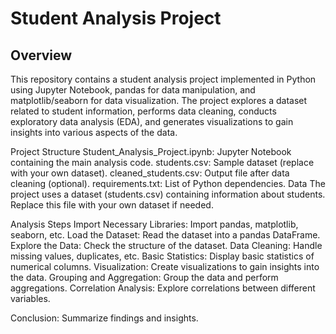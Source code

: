 # Student Analysis Project
## Overview

This repository contains a student analysis project implemented in Python using Jupyter Notebook, pandas for data manipulation, and matplotlib/seaborn for data visualization. The project explores a dataset related to student information, performs data cleaning, conducts exploratory data analysis (EDA), and generates visualizations to gain insights into various aspects of the data.

Project Structure
Student_Analysis_Project.ipynb: Jupyter Notebook containing the main analysis code.
students.csv: Sample dataset (replace with your own dataset).
cleaned_students.csv: Output file after data cleaning (optional).
requirements.txt: List of Python dependencies.
Data
The project uses a dataset (students.csv) containing information about students. Replace this file with your own dataset if needed.

Analysis Steps
Import Necessary Libraries: Import pandas, matplotlib, seaborn, etc.
Load the Dataset: Read the dataset into a pandas DataFrame.
Explore the Data: Check the structure of the dataset.
Data Cleaning: Handle missing values, duplicates, etc.
Basic Statistics: Display basic statistics of numerical columns.
Visualization: Create visualizations to gain insights into the data.
Grouping and Aggregation: Group the data and perform aggregations.
Correlation Analysis: Explore correlations between different variables.

Conclusion: Summarize findings and insights.
